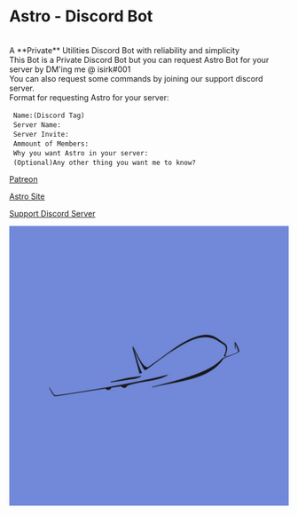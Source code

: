 # Astro - Discord Bot
<br>
A **Private** Utilities Discord Bot with reliability and simplicity<br>
This Bot is a Private Discord Bot but you can request Astro Bot for your server by DM'ing me @ isirk#001<br>
You can also request some commands by joining our support discord server.<br>
Format for requesting Astro for your server:

` Name:(Discord Tag)`<br>
` Server Name:`<br>
` Server Invite:`<br>
` Ammount of Members:`<br>
` Why you want Astro in your server:`<br>
` (Optional)Any other thing you want me to know?`

[Patreon](https://www.patreon.com/Astro_Bot)

[Astro Site](https://asksirk.com/Astro/)

[Support Discord Server](https://discord.gg/s5ZPSRe)

![Astro Logo](Images/astro.png)
